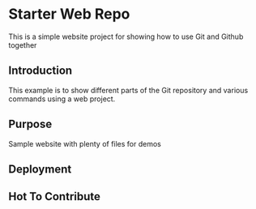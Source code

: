 # Starter Web Repo

This is a simple website project for showing how to use Git and  Github together

## Introduction

This example is to show different parts of the Git repository and various commands using a web project.

## Purpose

Sample website with plenty of files for demos

## Deployment

## Hot To Contribute
